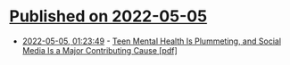 # [Published on 2022-05-05](index.md)

* [2022-05-05, 01:23:49](https://news.ycombinator.com/item?id=31268222) - [Teen Mental Health Is Plummeting, and Social Media Is a Major Contributing Cause [pdf]](https://www.judiciary.senate.gov/imo/media/doc/Haidt%20Testimony.pdf)
